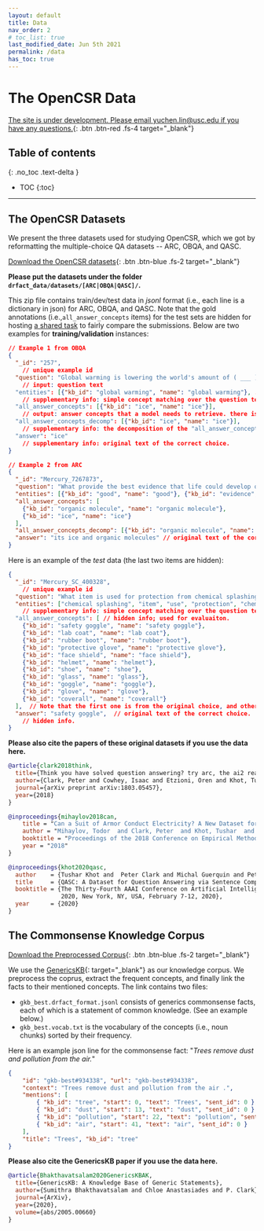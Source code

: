 ```yaml
---
layout: default
title: Data
nav_order: 2
# toc_list: true
last_modified_date: Jun 5th 2021
permalink: /data
has_toc: true
---
```


# The OpenCSR Data

[The site is under development. Please email yuchen.lin@usc.edu if you have any questions.](){: .btn .btn-red .fs-4 target="_blank"}

## Table of contents
{: .no_toc .text-delta }

- TOC
{:toc}


---


## The OpenCSR Datasets
We present the three datasets used for studying OpenCSR, which we got by reformatting the multiple-choice QA datasets -- ARC, OBQA, and QASC. 

<!-- ### Raw Datasets -->

[Download the OpenCSR datasets](https://forms.gle/VC9xdLjsLSXkjJM86){: .btn .btn-blue .fs-2 target="_blank"} 

**Please put the datasets under the folder `drfact_data/datasets/[ARC|OBQA|QASC]/`.** 

This zip file contains train/dev/test data in *jsonl* format (i.e., each line is a dictionary in json) for ARC, OBQA, and QASC. Note that the gold annotations (i.e.,`all_answer_concepts` items) for the test sets are hidden for hosting [a shared task](/leaderboard) to fairly compare the submissions. 
Below are two examples for **training/validation** instances:

```json
// Example 1 from OBQA
{
  "_id": "257",  
    // unique example id
  "question": "Global warming is lowering the world's amount of ( ___ ) ",  
    // input: question text
  "entities": [{"kb_id": "global warming", "name": "global warming"}, ...],  
    // supplementary info: simple concept matching over the question text. "kb_id" and "name" are the same.
  "all_answer_concepts": [{"kb_id": "ice", "name": "ice"}],
    // output: answer concepts that a model needs to retrieve. there is a duplicate key "answer_concepts"
  "all_answer_concepts_decomp": [{"kb_id": "ice", "name": "ice"}],
    // supplementary info: the decomposition of the "all_answer_concepts"
  "answer": "ice"
    // supplementary info: original text of the correct choice.
}

// Example 2 from ARC
{
  "_id": "Mercury_7267873", 
  "question": "What provide the best evidence that life could develop on Mars?", 
  "entities": [{"kb_id": "good", "name": "good"}, {"kb_id": "evidence", "name": "evidence"}, {"kb_id": "life", "name": "life"}, {"kb_id": "develop", "name": "develop"}, {"kb_id": "mars", "name": "mars"}],
  "all_answer_concepts": [
    {"kb_id": "organic molecule", "name": "organic molecule"}, 
    {"kb_id": "ice", "name": "ice"}
  ],
  "all_answer_concepts_decomp": [{"kb_id": "organic molecule", "name": "organic molecule"}, {"kb_id": "ice", "name": "ice"}, {"kb_id": "organic", "name": "organic"}, {"kb_id": "molecule", "name": "molecule"}],
  "answer": "its ice and organic molecules" // original text of the correct choice.
}
```
<!-- 
// Example 3
{
  "_id": "ARC-Mercury_400056", // unique example id
  "question": "What plant trait is inherited?", // task input: question text
  "entities": ["plant", "trait"], 
    // optional info: simple concept matching.
  "original_choice": "the shape of its leaves", 
    // optional info: correct choice of the original data  
  "all_answer_concepts": ["shape", "leaf"]
    // output: answer concepts that a model needs to retrieve (as many as possible)
}

 -->

Here is an example of the *test* data (the last two items are hidden):

```json
{
  "_id": "Mercury_SC_400328", 
    // unique example id
  "question": "What item is used for protection from chemical splashing?", 
  "entities": ["chemical splashing", "item", "use", "protection", "chemical"], 
    // supplementary info: simple concept matching over the question text.
  "all_answer_concepts": [ // hidden info; used for evaluaiton. 
    {"kb_id": "safety goggle", "name": "safety goggle"},
    {"kb_id": "lab coat", "name": "lab coat"},
    {"kb_id": "rubber boot", "name": "rubber boot"},
    {"kb_id": "protective glove", "name": "protective glove"},
    {"kb_id": "face shield", "name": "face shield"},
    {"kb_id": "helmet", "name": "helmet"},
    {"kb_id": "shoe", "name": "shoe"},
    {"kb_id": "glass", "name": "glass"},
    {"kb_id": "goggle", "name": "goggle"},
    {"kb_id": "glove", "name": "glove"},
    {"kb_id": "coverall", "name": "coverall"}
  ],  // Note that the first one is from the original choice, and others are from our crowdsourcing.
  "answer": "safety goggle",  // original text of the correct choice.
    // hidden info.
}
```



**Please also cite the papers of these original datasets if you use the data here.** 
```bib
@article{clark2018think,
  title={Think you have solved question answering? try arc, the ai2 reasoning challenge},
  author={Clark, Peter and Cowhey, Isaac and Etzioni, Oren and Khot, Tushar and Sabharwal, Ashish and Schoenick, Carissa and Tafjord, Oyvind},
  journal={arXiv preprint arXiv:1803.05457},
  year={2018}
}

@inproceedings{mihaylov2018can,
    title = "Can a Suit of Armor Conduct Electricity? A New Dataset for Open Book Question Answering",
    author = "Mihaylov, Todor  and Clark, Peter  and Khot, Tushar  and Sabharwal, Ashish",
    booktitle = "Proceedings of the 2018 Conference on Empirical Methods in Natural Language Processing",
    year = "2018"
}

@inproceedings{khot2020qasc,
  author    = {Tushar Khot and  Peter Clark and Michal Guerquin and Peter Jansen and Ashish Sabharwal},
  title     = {QASC: A Dataset for Question Answering via Sentence Composition},
  booktitle = {The Thirty-Fourth AAAI Conference on Artificial Intelligence, AAAI
               2020, New York, NY, USA, February 7-12, 2020},
  year      = {2020}
}
```
<!-- 
### Preprocessed Dataset

This zip file contains the same data as above, while it also includes results of basic preprocessing steps, e.g., lemmatization,  -->


## The Commonsense Knowledge Corpus

[Download the Preprocessed Corpus](https://mega.nz/folder/9ToQWLQJ#PxGYM-wymiOI4YRCNyyafA){: .btn .btn-blue .fs-2 target="_blank"}

We use the [GenericsKB](https://allenai.org/data/genericskb){: target="_blank"} as our knowledge corpus. We preprocess the coprus, extract the frequent concepts, and finally link the facts to their mentioned concepts. The link contains two files:

- `gkb_best.drfact_format.jsonl` consists of generics commonsense facts, each of which is a statement of common knowledge. (See an example below.)
- `gkb_best.vocab.txt` is the vocabulary of the concepts (i.e., noun chunks) sorted by their frequency.

Here is an example json line for the commonsense fact: "_Trees remove dust and pollution from the air._"
```json
{
    "id": "gkb-best#934338", "url": "gkb-best#934338",
    "context": "Trees remove dust and pollution from the air .",
    "mentions": [
        { "kb_id": "tree", "start": 0, "text": "Trees", "sent_id": 0 },
        { "kb_id": "dust", "start": 13, "text": "dust", "sent_id": 0 },
        { "kb_id": "pollution", "start": 22, "text": "pollution", "sent_id": 0 },
        { "kb_id": "air", "start": 41, "text": "air", "sent_id": 0 }
    ],
    "title": "Trees", "kb_id": "tree"
}
```


**Please also cite the GenericsKB paper if you use the data here.**

```bib
@article{Bhakthavatsalam2020GenericsKBAK,
  title={GenericsKB: A Knowledge Base of Generic Statements},
  author={Sumithra Bhakthavatsalam and Chloe Anastasiades and P. Clark},
  journal={ArXiv},
  year={2020},
  volume={abs/2005.00660}
}
```